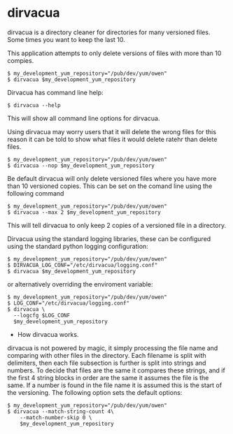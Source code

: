 dirvacua
========

dirvacua is a directory cleaner for directories for many versioned files. Some times you want to keep the last 10.

This application attempts to only delete versions of files with more than 10 compies.


    $ my_development_yum_repository="/pub/dev/yum/owen"
    $ dirvacua $my_development_yum_repository

Dirvacua has command line help:

    $ dirvacua --help

This will show all command line options for dirvacua.

Using dirvacua may worry users that it will delete the wrong files for this 
reason it can be told to show what files it would delete ratehr than delete 
files.

    $ my_development_yum_repository="/pub/dev/yum/owen"
    $ dirvacua --nop $my_development_yum_repository

Be default dirvacua will only delete versioned files where you have more than 10
versioned copies. This can be set on the comand line using the following command

    $ my_development_yum_repository="/pub/dev/yum/owen"
    $ dirvacua --max 2 $my_development_yum_repository

This will tell dirvacua to only keep 2 copies of a versioned file in a directory.

Dirvacua using the standard logging libraries, these can be configured using the
standard python logging configuration:

    $ my_development_yum_repository="/pub/dev/yum/owen"
    $ DIRVACUA_LOG_CONF="/etc/dirvacua/logging.conf"
    $ dirvacua $my_development_yum_repository

or alternatively overriding the enviroment variable:

    $ my_development_yum_repository="/pub/dev/yum/owen"
    $ LOG_CONF="/etc/dirvacua/logging.conf"
    $ dirvacua \
      --logcfg $LOG_CONF
      $my_development_yum_repository

* How dirvacua works.

dirvacua is not powered by magic, it simply processing the file name and 
comparing with other files in the directory. Each filename is split with 
delimiters, then each file subsection is further is split into strings and 
numbers. To decide that files are the same it compares these strings, and if the
first 4 string blocks in order are the same it assumes the file is the same. If 
a number is found in the file name it is assumed this is the start of the 
versioning. The following option sets the default options:

    $ my_development_yum_repository="/pub/dev/yum/owen"
    $ dirvacua --match-string-count 4\
        --match-number-skip 0 \
        $my_development_yum_repository

